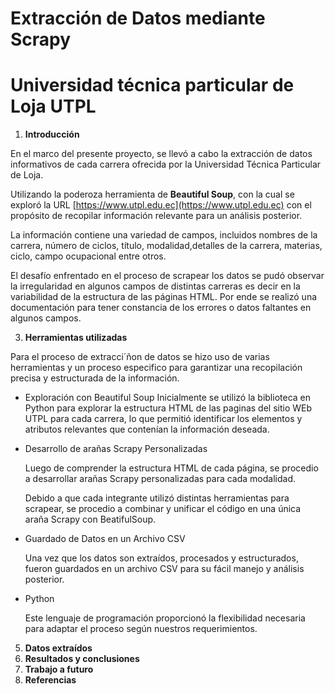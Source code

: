 # Extracción de Datos mediante Scrapy
# Universidad técnica particular de Loja UTPL

1. **Introducción**
   
En el marco del presente proyecto, se llevó a cabo la extracción de datos informativos de cada carrera ofrecida por la Universidad Técnica Particular de Loja.

Utilizando la poderoza herramienta de **Beautiful Soup**, con la cual se exploró la URL [https://www.utpl.edu.ec](https://www.utpl.edu.ec)  con el propósito de recopilar información relevante para un análisis posterior.

La información contiene una variedad de campos, incluidos nombres de la carrera, número de ciclos, título, modalidad,detalles de la carrera, materias, ciclo, campo ocupacional entre otros.

El desafío enfrentado en el proceso de scrapear los datos se pudó observar la irregularidad en algunos campos de distintas carreras es decir en la variabilidad de la estructura de las páginas HTML. Por ende se realizó una documentación para tener constancia de los errores o datos faltantes en algunos campos.

3. **Herramientas utilizadas**
   
Para el proceso de extracci´ñon de datos se hizo uso de varias herramientas y un proceso especifico para garantizar una recopilación precisa y estructurada de la información.

* Exploración con Beautiful Soup
   Inicialmente se utilizó la biblioteca en Python para explorar la estructura HTML de las paginas del sitio WEb UTPL para cada carrera, lo que permitió identificar los elementos y atributos relevantes que contenían la información deseada.
   
* Desarrollo de arañas Scrapy Personalizadas

   Luego de comprender la estructura HTML de cada página, se procedio a desarrollar arañas Scrapy personalizadas para cada modalidad.
   
   Debido a que cada integrante utilizó distintas herramientas para scrapear, se procedio a combinar y unificar el código en una única araña Scrapy con BeatifulSoup.
   
* Guardado de Datos en un Archivo CSV

   Una vez que los datos son extraídos, procesados y estructurados, fueron guardados en un archivo CSV para su fácil manejo y análisis posterior.

* Python

   Este lenguaje de programación proporcionó la flexibilidad necesaria para adaptar el proceso según nuestros requerimientos.
   
5. **Datos extraídos**
6. **Resultados y conclusiones**
7. **Trabajo a futuro**
8. **Referencias**

